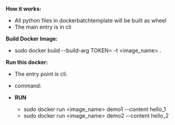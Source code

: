 **How it works:**
- All python files in dockerbatchtemplate will be built as wheel
- The main entry is in cli

**Build Docker Image:**

- sudo docker build --build-arg TOKEN=<github token> -t <image_name> .

**Run this docker:**

- The entry point is cli.

- command:


- **RUN**
    - sudo docker run <image_name> demo1 --content hello_1
    - sudo docker run <image_name> demo2 --content hello_2









